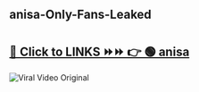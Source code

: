 
 ## anisa-Only-Fans-Leaked

# <h2><a href="https://clipsfans.com/anisa&ref=git">🔗 Click to LINKS ⏩⏩ 👉 🟢 anisa </a></h2>

<a href="https://clipsfans.com/anisa&ref=git" rel="nofollow" data-target="animated-image.originalLink"><img src="https://i.ibb.co.com/xMMVF88/686577567.gif" alt="Viral Video Original" style="max-width: 100%; display: inline-block;" data-target="animated-image.originalImage"></a>

